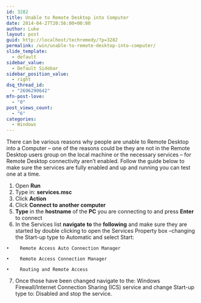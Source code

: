```yaml
---
id: 3282
title: Unable to Remote Desktop into Computer
date: 2014-04-27T20:56:00+00:00
author: Luke
layout: post
guid: http://localhost/techremedy/?p=3282
permalink: /win/unable-to-remote-desktop-into-computer/
slide_template:
  - default
sidebar_value:
  - Default Sidebar
sidebar_position_value:
  - right
dsq_thread_id:
  - "2696290642"
mfn-post-love:
  - "0"
post_views_count:
  - "6"
categories:
  - Windows
---
```

There can be various reasons why people are unable to Remote Desktop into a Computer – one of the reasons could be they are not in the Remote Desktop users group on the local machine or the necessary services – for Remote Desktop connectivity aren’t enabled. Follow the guide below to make sure the services are fully enabled and up and running you can test one at a time.

  1. Open **Run**
  2. Type in: **services.msc**
  3. Click **Action**
  4. Click **Connect to another computer**
  5. **Type** in the **hostname** of the **PC** you are connecting to and press **Enter** to connect
  6. In the Services list **navigate** **to** the **following** and make sure they are started by double clicking to open the Services Property box –changing the Start-up type to Automatic and select Start:
  
    •    Remote Access Auto Connection Manager
  
    •    Remote Access Connection Manager
  
    •    Routing and Remote Access
  7. Once those have been changed navigate to the: Windows Firewall/Internet Connection Sharing (ICS) service and change Start-up type to: Disabled and stop the service.